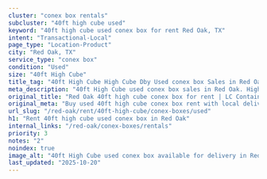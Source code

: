 ```yaml
---
cluster: "conex box rentals"
subcluster: "40ft high cube used"
keyword: "40ft high cube used conex box for rent Red Oak, TX"
intent: "Transactional-Local"
page_type: "Location-Product"
city: "Red Oak, TX"
service_type: "conex box"
condition: "Used"
size: "40ft High Cube"
title_tag: "40ft High Cube High Cube Dby Used conex box Sales in Red Oak | LC Container"
meta_description: "40ft High Cube used conex box sales in Red Oak. High cube containers with extra height. Fast delivery, competitive pricing. Serving conex boxes area. Quote ID: MM1. Call (214) 524-4168 for your free quote today."
original_title: "Red Oak 40ft high cube conex box for rent | LC Container"
original_meta: "Buy used 40ft high cube conex box rent with local delivery in Red Oak, TX. LC Container — local Since 2003. Request a fast quote today."
url_slug: "/red-oak/rent/40ft-high-cube/conex-boxes/used"
h1: "Rent 40ft high cube used conex box in Red Oak"
internal_links: "/red-oak/conex-boxes/rentals"
priority: 3
notes: "2"
noindex: true
image_alt: "40ft High Cube used conex box available for delivery in Red Oak"
last_updated: "2025-10-20"
---
```


<!-- TODO: Add unique city/inventory copy, images, and internal links here. -->

